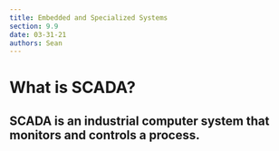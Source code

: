 ```yaml
---
title: Embedded and Specialized Systems
section: 9.9
date: 03-31-21
authors: Sean
---
```


# What is SCADA?

SCADA is an industrial computer system that monitors and controls a process.
---
